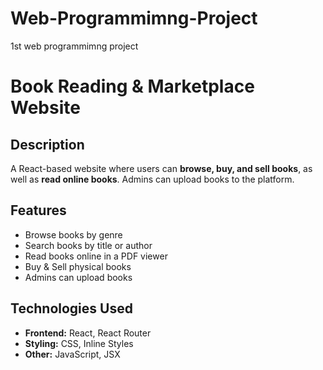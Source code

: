 # Web-Programmimng-Project
1st web programmimng project

# Book Reading & Marketplace Website

## Description
A React-based website where users can **browse, buy, and sell books**, as well as **read online books**. Admins can upload books to the platform.

## Features
-  Browse books by genre  
-  Search books by title or author  
-  Read books online in a PDF viewer  
-  Buy & Sell physical books  
-  Admins can upload books  

## Technologies Used
- **Frontend:** React, React Router  
- **Styling:** CSS, Inline Styles  
- **Other:** JavaScript, JSX
